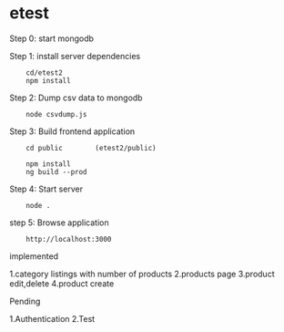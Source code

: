 # etest

Step 0: start mongodb
       
Step 1: install server dependencies

        cd/etest2
        npm install

Step 2: Dump csv data to mongodb

        node csvdump.js

Step 3: Build frontend application    

        cd public        (etest2/public)

        npm install
        ng build --prod

Step 4: Start server

        node .   

step 5: Browse application

        http://localhost:3000

implemented

1.category listings with number of products
2.products page
3.product edit,delete
4.product create

Pending

1.Authentication
2.Test
